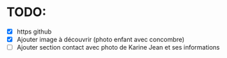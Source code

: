 # TODO:

- [x] https github
- [x] Ajouter image à découvrir (photo enfant avec concombre)
- [ ] Ajouter section contact avec photo de Karine Jean et ses informations
